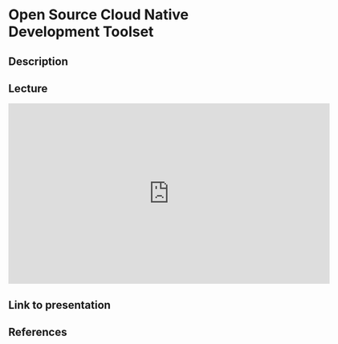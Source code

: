 #  Open Source Cloud Native Development Toolset

## Description

## Lecture

<iframe id="ytplayer" type="text/html" width="640" height="360"
  src="https://www.youtube.com/embed/BEnU-DXlfTs?autoplay=1&origin=http://redhat.com"
  frameborder="0"></iframe>

## Link to presentation
## References
